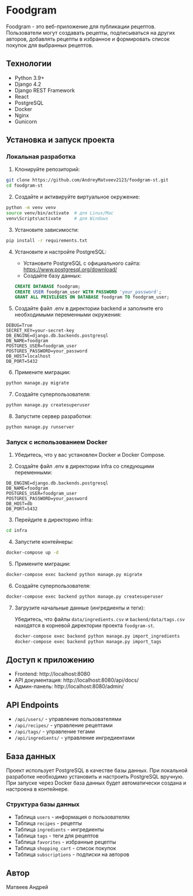 # Foodgram

Foodgram - это веб-приложение для публикации рецептов. Пользователи могут создавать рецепты, подписываться на других авторов, добавлять рецепты в избранное и формировать список покупок для выбранных рецептов.

## Технологии

- Python 3.9+
- Django 4.2
- Django REST Framework
- React
- PostgreSQL
- Docker
- Nginx
- Gunicorn

## Установка и запуск проекта

### Локальная разработка

1. Клонируйте репозиторий:
```bash
git clone https://github.com/AndreyMatveev2123/foodgram-st.git
cd foodgram-st
```

2. Создайте и активируйте виртуальное окружение:
```bash
python -m venv venv
source venv/bin/activate  # для Linux/Mac
venv\Scripts\activate     # для Windows
```

3. Установите зависимости:
```bash
pip install -r requirements.txt
```

4. Установите и настройте PostgreSQL:
   - Установите PostgreSQL с официального сайта: https://www.postgresql.org/download/
   - Создайте базу данных:
   ```sql
   CREATE DATABASE foodgram;
   CREATE USER foodgram_user WITH PASSWORD 'your_password';
   GRANT ALL PRIVILEGES ON DATABASE foodgram TO foodgram_user;
   ```

5. Создайте файл .env в директории backend и заполните его необходимыми переменными окружения:
```
DEBUG=True
SECRET_KEY=your-secret-key
DB_ENGINE=django.db.backends.postgresql
DB_NAME=foodgram
POSTGRES_USER=foodgram_user
POSTGRES_PASSWORD=your_password
DB_HOST=localhost
DB_PORT=5432
```

6. Примените миграции:
```bash
python manage.py migrate
```

7. Создайте суперпользователя:
```bash
python manage.py createsuperuser
```

8. Запустите сервер разработки:
```bash
python manage.py runserver
```

### Запуск с использованием Docker

1. Убедитесь, что у вас установлен Docker и Docker Compose.

2. Создайте файл .env в директории infra со следующими переменными:
```
DB_ENGINE=django.db.backends.postgresql
DB_NAME=foodgram
POSTGRES_USER=foodgram_user
POSTGRES_PASSWORD=your_password
DB_HOST=db
DB_PORT=5432
```

3. Перейдите в директорию infra:
```bash
cd infra
```

4. Запустите контейнеры:
```bash
docker-compose up -d
```

5. Примените миграции:
```bash
docker-compose exec backend python manage.py migrate
```

6. Создайте суперпользователя:
```bash
docker-compose exec backend python manage.py createsuperuser
```

7. Загрузите начальные данные (ингредиенты и теги):

   Убедитесь, что файлы `data/ingredients.csv` и `backend/data/tags.csv` находятся в корневой директории проекта `foodgram-st`.

   ```bash
   docker-compose exec backend python manage.py import_ingredients
   docker-compose exec backend python manage.py import_tags
   ```

## Доступ к приложению

- Frontend: http://localhost:8080
- API документация: http://localhost:8080/api/docs/
- Админ-панель: http://localhost:8080/admin/

## API Endpoints

- `/api/users/` - управление пользователями
- `/api/recipes/` - управление рецептами
- `/api/tags/` - управление тегами
- `/api/ingredients/` - управление ингредиентами

## База данных

Проект использует PostgreSQL в качестве базы данных. При локальной разработке необходимо установить и настроить PostgreSQL вручную. При запуске через Docker база данных будет автоматически создана и настроена в контейнере.

### Структура базы данных

- Таблица `users` - информация о пользователях
- Таблица `recipes` - рецепты
- Таблица `ingredients` - ингредиенты
- Таблица `tags` - теги для рецептов
- Таблица `favorites` - избранные рецепты
- Таблица `shopping_cart` - список покупок
- Таблица `subscriptions` - подписки на авторов

## Автор

Матвеев Андрей

